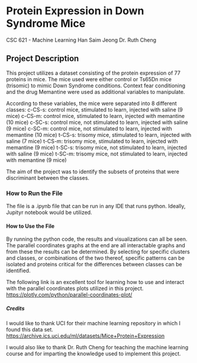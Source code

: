 # Protein Expression in Down Syndrome Mice

CSC 621 - Machine Learning
Han Saim Jeong
Dr. Ruth Cheng

## Project Description

This project utilizes a dataset consisting of the protein expression of 77 proteins in mice.
The mice used were either control or Ts65Dn mice (trisomic) to mimic Down Syndrome conditions.
Context fear conditioning and the drug Memantine were used as additional variables to manipulate.

According to these variables, the mice were separated into 8 different classes:
c-CS-s: control mice, stimulated to learn, injected with saline (9 mice)
c-CS-m: control mice, stimulated to learn, injected with memantine (10 mice)
c-SC-s: control mice, not stimulated to learn, injected with saline (9 mice)
c-SC-m: control mice, not stimulated to learn, injected with memantine (10 mice)
t-CS-s: trisomy mice, stimulated to learn, injected with saline (7 mice)
t-CS-m: trisomy mice, stimulated to learn, injected with memantine (9 mice)
t-SC-s: trisomy mice, not stimulated to learn, injected with saline (9 mice)
t-SC-m: trisomy mice, not stimulated to learn, injected with memantine (9 mice)

The aim of the project was to identify the subsets of proteins that were discriminant between the classes.

### How to Run the File

The file is a .ipynb file that can be run in any IDE that runs python. Ideally, Jupityr notebook would be utilized.

#### How to Use the File

By running the python code, the results and visualizations can all be seen.
The parallel coordinates graphs at the end are all interactable graphs and from these the results can be determined.
By selecting for specific clusters and classes, or combinations of the two thereof, specific patterns can be isolated
and proteins critical for the differences between classes can be identified.

The following link is an excellent tool for learning how to use and interact with the parallel coordinates plots
utilized in this project.
https://plotly.com/python/parallel-coordinates-plot/

##### Credits

I would like to thank UCI for their machine learning repository in which I found this data set.
https://archive.ics.uci.edu/ml/datasets/Mice+Protein+Expression

I would also like to thank Dr. Ruth Cheng for teaching the machine learning course and for imparting
the knowledge used to implement this project.